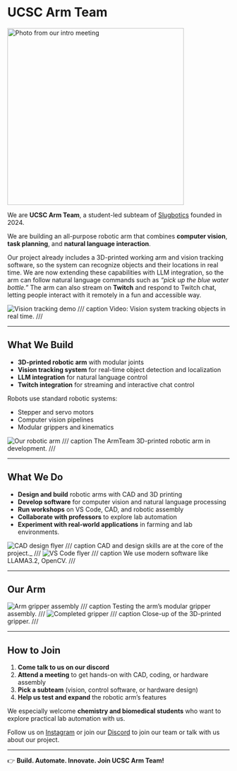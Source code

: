 # UCSC Arm Team

<img src="../../assets/images/projects/armteam/armteam-2024-into-meeting.jpg" alt="Photo from our intro meeting" width="400" class="center">

We are **UCSC Arm Team**, a student-led subteam of [Slugbotics](../index.md)
founded in 2024.

We are building an all-purpose robotic arm that combines **computer vision**,
**task planning**, and **natural language interaction**.

Our project already includes a 3D-printed working arm and vision tracking
software, so the system can recognize objects and their locations in real time.
We are now extending these capabilities with LLM integration, so the arm can
follow natural language commands such as _“pick up the blue water bottle.”_ The
arm can also stream on **Twitch** and respond to Twitch chat, letting people
interact with it remotely in a fun and accessible way.

<img src="../../assets/images/projects/armteam/armteam-arm-tracking.mov" alt="Vision tracking demo" class="center">
/// caption
Video: Vision system tracking objects in real time.
///

---

## What We Build

- **3D-printed robotic arm** with modular joints
- **Vision tracking system** for real-time object detection and localization
- **LLM integration** for natural language control
- **Twitch integration** for streaming and interactive chat control

Robots use standard robotic systems:

- Stepper and servo motors
- Computer vision pipelines
- Modular grippers and kinematics

<img src="../../assets/images/projects/armteam/armteam-arm.jpg" alt="Our robotic arm" class="center">
/// caption
The ArmTeam 3D-printed robotic arm in development. 
///

---

## What We Do

- **Design and build** robotic arms with CAD and 3D printing
- **Develop software** for computer vision and natural language processing
- **Run workshops** on VS Code, CAD, and robotic assembly
- **Collaborate with professors** to explore lab automation
- **Experiment with real-world applications** in farming and lab environments.

<img src="../../assets/images/projects/armteam/armteam-CAD-flyer.png" alt="CAD design flyer" class="center">
/// caption
CAD and design skills are at the core of the project._
///

<img src="../../assets/images/projects/armteam/armteam-vscode-flyer.png" alt="VS Code flyer" class="center">
/// caption
We use modern software like LLAMA3.2, OpenCV.
///

---

## Our Arm

<img src="../../assets/images/projects/armteam/armteam-gripper-assembily.jpg" alt="Arm gripper assembly" class="center">
/// caption
Testing the arm’s modular gripper assembly.
///

<img src="../../assets/images/projects/armteam/armteam-gripper.jpg" alt="Completed gripper" class="center">
/// caption
Close-up of the 3D-printed gripper.
///

---

## How to Join

1. **Come talk to us on our discord**
2. **Attend a meeting** to get hands-on with CAD, coding, or hardware assembly
3. **Pick a subteam** (vision, control software, or hardware design)
4. **Help us test and expand** the robotic arm’s features

We especially welcome **chemistry and biomedical students** who want to explore
practical lab automation with us.

Follow us on [Instagram](https://www.instagram.com/slugbotics/) or join our
[Discord](http://discord.slugbotics.com/) to join our team or talk with us about
our project.

---

👉 **Build. Automate. Innovate. Join UCSC Arm Team!**
